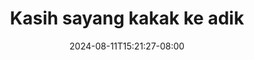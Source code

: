 --- 
title: "Kasih sayang kakak ke adik"
description: "download bokep Kasih sayang kakak ke adik durasi panjang full baru"
date: 2024-08-11T15:21:27-08:00
file_code: "wncsr3ek1i9w"
draft: false
cover: "fiy49ot6rqs081r5.jpg"
tags: ["Kasih", "sayang", "kakak", "adik", "bokep-indo", "bokep-viral", "bokep-ig"]
length: 226
fld_id: "1398016"
foldername: "Adik kakak Viral"
categories: ["Adik kakak Viral"]
views: 118
---